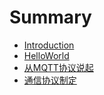 # Summary

* [Introduction](README.md)
* [HelloWorld](HelloWorld.md)
* [从MQTT协议说起](MQTT.md)
* [通信协议制定](CMProtocol.md)

